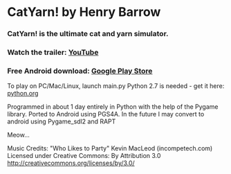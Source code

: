 # CatYarn! by Henry Barrow

### CatYarn! is the ultimate cat and yarn simulator.
### Watch the trailer: [YouTube](https://youtu.be/_bG-5ydRdsY)
### Free Android download: [Google Play Store](https://play.google.com/store/apps/details?id=com.catyarn.program)

To play on PC/Mac/Linux, launch main.py
Python 2.7 is needed - get it here: [python.org](https://www.python.org/downloads/)

Programmed in about 1 day entirely in Python with the help of the Pygame library. Ported to Android using PGS4A. In the future I may convert to android using Pygame_sdl2 and RAPT

Meow...

Music Credits:
"Who Likes to Party" Kevin MacLeod (incompetech.com) 
Licensed under Creative Commons: By Attribution 3.0
http://creativecommons.org/licenses/by/3.0/
